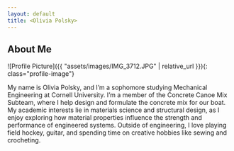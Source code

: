 ```yaml
---
layout: default
title: <Olivia Polsky>
---
```


## About Me


![Profile Picture]({{ "assets/images/IMG_3712.JPG" | relative_url }}){: class="profile-image"}

 
My name is Olivia Polsky, and I’m a sophomore studying Mechanical Engineering at Cornell University. I’m a member of the Concrete Canoe Mix Subteam, where I help design and formulate the concrete mix for our boat. My academic interests lie in materials science and structural design, as I enjoy exploring how material properties influence the strength and performance of engineered systems. Outside of engineering, I love playing field hockey, guitar, and spending time on creative hobbies like sewing and crocheting.
